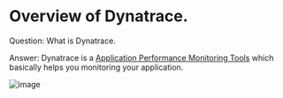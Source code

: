 # Overview of Dynatrace. 

Question: What is Dynatrace. 

Answer: Dynatrace is a [Application Performance Monitoring Tools](https://en.wikipedia.org/wiki/Application_performance_management) which basically helps you monitoring your application. 


![image](https://user-images.githubusercontent.com/19278855/123321102-2fbdcd00-d550-11eb-87a1-a8b49788c51f.png)
